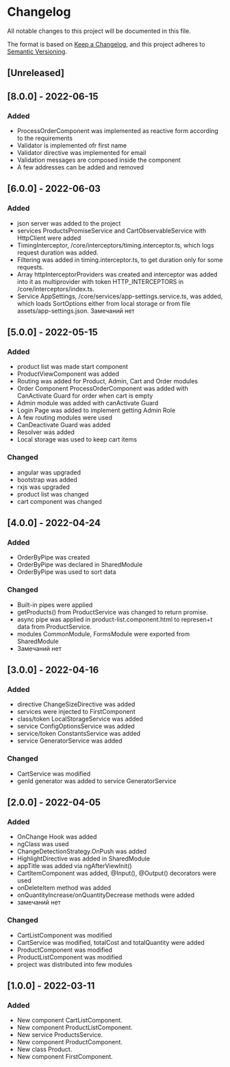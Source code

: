 # Changelog
All notable changes to this project will be documented in this file.

The format is based on [Keep a Changelog](https://keepachangelog.com/en/1.0.0/),
and this project adheres to [Semantic Versioning](https://semver.org/spec/v2.0.0.html).

## [Unreleased]
## [8.0.0] - 2022-06-15
### Added
* ProcessOrderComponent was implemented as reactive form according to the requirements
* Validator is implemented ofr first name
* Validator directive was implemented for email
* Validation messages are composed inside the component
* A few addresses can be added and removed

## [6.0.0] - 2022-06-03
### Added
* json server was added to the project
* services ProductsPromiseService and CartObservableService with HttpClient were added
* TimingInterceptor, /core/interceptors/timing.interceptor.ts, which logs request duration was added. 
* Filtering was added in timing.interceptor.ts, to get duration only for some requests. 
* Array httpInterceptorProviders was created and interceptor was added into it as multiprovider with token HTTP_INTERCEPTORS in /core/interceptors/index.ts.
* Service AppSettings, /core/services/app-settings.service.ts, was added, which loads SortOptions either from local storage or from file assets/app-settings.json.
Замечаний нет

## [5.0.0] - 2022-05-15
### Added
* product list was made start component
* ProductViewComponent was added
* Routing was added for Product, Admin, Cart and Order modules
* Order Component  ProcessOrderComponent was added with CanActivate Guard for order when cart is empty
* Admin module was added with canActivate Guard
* Login Page was added to implement getting Admin Role
* A few routing modules were used
* CanDeactivate Guard was added
* Resolver was added
* Local storage was used to keep cart items
### Changed
* angular was upgraded
* bootstrap was added
* rxjs was upgraded
* product list was changed
* cart component was changed

## [4.0.0] - 2022-04-24
### Added
* OrderByPipe was created
* OrderByPipe was declared in SharedModule
* OrderByPipe was used to sort data
### Changed
* Built-in pipes were applied
* getProducts() from ProductService was changed to return promise. 
* async pipe was applied in product-list.component.html to represen+t data from ProductService.
* modules CommonModule, FormsModule were exported from SharedModule
* Замечаний нет

## [3.0.0] - 2022-04-16
### Added
* directive ChangeSizeDirective was added
* services were injected to FirstComponent
* class/token LocalStorageService was added
* service ConfigOptionsService was added
* service/token ConstantsService was added
* service GeneratorService was added
### Changed
* CartService was modified
* genId generator was added to service GeneratorService


## [2.0.0] - 2022-04-05
### Added
* OnChange Hook was added
* ngClass was used
* ChangeDetectionStrategy.OnPush was added
* HighlightDirective was added in SharedModule
* appTitle was added via ngAfterViewInit()
* СartItemComponent was added, @Input(), @Output() decorators were used
* onDeleteItem method was added
* onQuantityIncrease/onQuantityDecrease methods were added
* замечаний нет

### Changed
* CartListComponent was modified
* CartService was modified, totalCost and totalQuantity were added
* ProductComponent was modified
* ProductListComponent was modified 
* project was distributed into few modules

## [1.0.0] - 2022-03-11 
### Added
- New component CartListComponent.
- New component ProductListComponent.
- New service ProductsService.
- New component ProductComponent.
- New class Product.
- New component FirstComponent.
